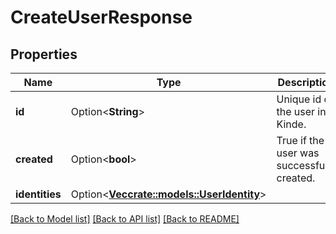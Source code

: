 # CreateUserResponse

## Properties

Name | Type | Description | Notes
------------ | ------------- | ------------- | -------------
**id** | Option<**String**> | Unique id of the user in Kinde. | [optional]
**created** | Option<**bool**> | True if the user was successfully created. | [optional]
**identities** | Option<[**Vec<crate::models::UserIdentity>**](user_identity.md)> |  | [optional]

[[Back to Model list]](../README.md#documentation-for-models) [[Back to API list]](../README.md#documentation-for-api-endpoints) [[Back to README]](../README.md)


